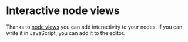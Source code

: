 # Interactive node views

Thanks to [node views](/guide/node-views) you can add interactivity to your nodes. If you can write it in JavaScript, you can add it to the editor.

<demos :items="{
  Vue: 'Guide/NodeViews/VueComponent',
  React: 'Guide/NodeViews/ReactComponent',
}" />
